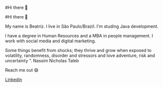 #Hi there  👋

#Hi there 👋

My name is Beatriz. I live in São Paulo/Brazil.
I'm studing Java development.

I have a degree in Human Resources and a MBA in people management.
I work with social media and digital marketing.

Some things benefit from shocks; they thrive and grow when exposed to volatility, randomness, disorder and stressors and love adventure, risk and uncertainty ”. 
Nassim Nicholas Taleb

Reach me out 😄

[Linkedin](https://www.linkedin.com/in/beatriz2071/) 


